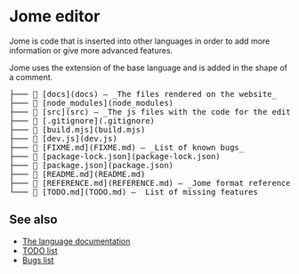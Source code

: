 # Jome editor

Jome is code that is inserted into other languages in order to add more information or give more advanced features.

Jome uses the extension of the base language and is added in the shape of a comment.

<!--~begin dir_list(".", exclude: ["node_modules"], comments: {"REFERENCE.md": "Jome language reference"})-->
<pre>
├─── 📁 [docs](docs) — _The files rendered on the website_
├─── 📁 [node_modules](node_modules)
├─── 📁 [src](src) — _The js files with the code for the editor_
├─── 📁 [.gitignore](.gitignore)
├─── 📄 [build.mjs](build.mjs)
├─── 📄 [dev.js](dev.js)
├─── 📄 [FIXME.md](FIXME.md) — _List of known bugs_
├─── 📄 [package-lock.json](package-lock.json)
├─── 📄 [package.json](package.json)
├─── 📄 [README.md](README.md)
├─── 📄 [REFERENCE.md](REFERENCE.md) — _Jome format reference_
└─── 📄 [TODO.md](TODO.md) — _List of missing features_
</pre>
<!--~end-->

## See also

- [The language documentation](REFERENCE.md)
- [TODO list](TODO.md)
- [Bugs list](FIXME.md)